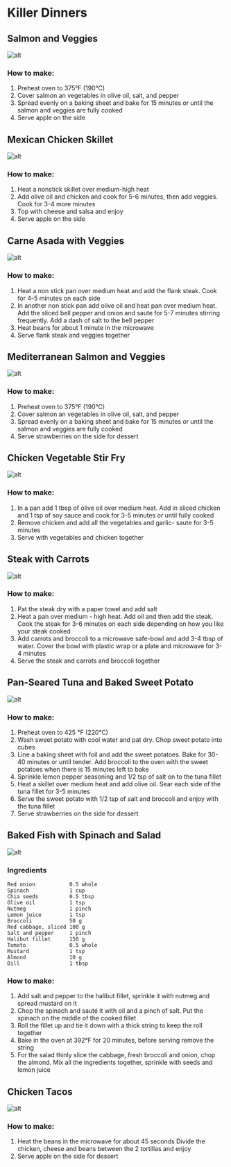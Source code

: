 # Killer Dinners

## Salmon and Veggies

![alt](/Dinner/img/salmonAndVeggies.png)

### How to make:

1. Preheat oven to 375°F (190°C)
2. Cover salmon an vegetables in olive oil, salt, and pepper
3. Spread evenly on a baking sheet and bake for 15 minutes or until the salmon and veggies are fully cooked
4. Serve apple on the side

## Mexican Chicken Skillet

![alt](/Dinner/img/mexicanChickenSkillet.png)

### How to make:

1. Heat a nonstick skillet over medium-high heat
2. Add olive oil and chicken and cook for 5-6 minutes, then add veggies. Cook for 3-4 more minutes
3. Top with cheese and salsa and enjoy
4. Serve apple on the side

## Carne Asada with Veggies

![alt](/Dinner/img/carneAsadWithVeggies.png)

### How to make:

1. Heat a non stick pan over medium heat and add the flank steak. Cook for 4-5 minutes on each side
2. In another non stick pan add olive oil and heat pan over medium heat. Add the sliced bell pepper and onion and saute for 5-7 minutes stirring frequently. Add a dash of salt to the bell pepper
3. Heat beans for about 1 minute in the microwave
4. Serve flank steak and veggies together

## Mediterranean Salmon and Veggies

![alt](/Dinner/img/mediterranianSalmonAndVeggies.png)

### How to make:

1. Preheat oven to 375°F (190°C)
2. Cover salmon an vegetables in olive oil, salt, and pepper
3. Spread evenly on a baking sheet and bake for 15 minutes or until the salmon and veggies are fully cooked
4. Serve strawberries on the side for dessert

## Chicken Vegetable Stir Fry

![alt](/Dinner/img/chickenVegetabaleStirFry.png)

### How to make:

1. In a pan add 1 tbsp of olive oil over medium heat. Add in sliced chicken and 1 tsp of soy sauce and cook for 3-5 minutes or until fully cooked
2. Remove chicken and add all the vegetables and garlic- saute for 3-5 minutes
3. Serve with vegetables and chicken together

## Steak with Carrots

![alt](/Dinner/img/steakWithCarrots.png)

### How to make:

1. Pat the steak dry with a paper towel and add salt
2. Heat a pan over medium - high heat. Add oil and then add the steak. Cook the steak for 3-6 minutes on each side depending on how you like your steak cooked
3. Add carrots and broccoli to a microwave safe-bowl and add 3-4 tbsp of water. Cover the bowl with plastic wrap or a plate and microwave for 3-4 minutes
4. Serve the steak and carrots and broccoli together

## Pan-Seared Tuna and Baked Sweet Potato

![alt](/Dinner/img/panSearedTunaAndBakedSweetPotato.png)

### How to make:

1. Preheat oven to 425 °F (220°C)
2. Wash sweet potato with cool water and pat dry. Chop sweet potato into cubes
3. Line a baking sheet with foil and add the sweet potatoes. Bake for 30-40 minutes or until tender. Add broccoli to the oven with the sweet potatoes when there is 15 minutes left to bake
4. Sprinkle lemon pepper seasoning and 1/2 tsp of salt on to the tuna fillet
5. Heat a skillet over medium heat and add olive oil. Sear each side of the tuna fillet for 3-5 minutes
6. Serve the sweet potato with 1/2 tsp of salt and broccoli and enjoy with the tuna fillet
7. Serve strawberries on the side for dessert

## Baked Fish with Spinach and Salad

![alt](/Dinner/img/bakedFishwithSpinachAndSalad.png)

### Ingredients

    Red onion           0.5 whole
    Spinach             1 cup
    Chia seeds          0.5 tbsp
    Olive oil           1 tsp
    Nutmeg              1 pinch
    Lemon juice         1 tsp
    Broccoli            50 g
    Red cabbage, sliced 100 g
    Salt and pepper     1 pinch
    Halibut fillet      150 g
    Tomato              0.5 whole
    Mustard             1 tsp
    Almond              10 g
    Dill                1 tbsp

### How to make:

1. Add salt and pepper to the halibut fillet, sprinkle it with nutmeg and spread mustard on it
2. Chop the spinach and sauté it with oil and a pinch of salt. Put the spinach on the middle of the cooked fillet
3. Roll the fillet up and tie it down with a thick string to keep the roll together
4. Bake in the oven at 392°F for 20 minutes, before serving remove the string
5. For the salad thinly slice the cabbage, fresh broccoli and onion, chop the almond. Mix all the ingredients together, sprinkle with seeds and lemon juice

## Chicken Tacos

![alt](/Dinner/chickenTacos.png)

### How to make:

1. Heat the beans in the microwave for about 45 seconds Divide the chicken, cheese and beans between the 2 tortillas and enjoy
2. Serve apple on the side for dessert